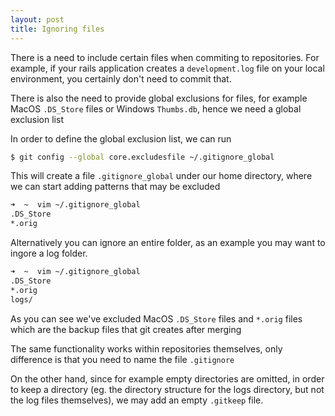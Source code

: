 ```yaml
---
layout: post
title: Ignoring files
---
```


There is a need to include certain files when commiting to repositories. For example, if your rails application creates a `development.log` file on your local environment, you certainly don't need to commit that.

There is also the need to provide global exclusions for files, for example MacOS `.DS_Store` files or Windows `Thumbs.db`, hence we need a global exclusion list

In order to define the global exclusion list, we can run

```bash
$ git config --global core.excludesfile ~/.gitignore_global
```

This will create a file `.gitignore_global` under our home directory, where we can start adding patterns that may be excluded

```bash
➜  ~  vim ~/.gitignore_global
.DS_Store
*.orig
```

Alternatively you can ignore an entire folder, as an example you may want to ingore a log folder.

```bash
➜  ~  vim ~/.gitignore_global
.DS_Store
*.orig
logs/
```

As you can see we've excluded MacOS `.DS_Store` files and `*.orig` files which are the backup files that git creates after merging

The same functionality works within repositories themselves, only difference is that you need to name the file `.gitignore`

On the other hand, since for example empty directories are omitted, in order to keep a directory (eg. the directory structure for the logs directory, but not the log files themselves), we may add an empty `.gitkeep` file.
